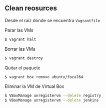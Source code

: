 ## Clean reosurces

Desde el raíz donde se encuentra `Vagrantfile`

Parar las VMs

```bash
$ vagrant halt
```

Borrar las VMs

```bash
$ vagrant destroy
```

Quitar el paquete

```bash
$ vagrant box remove ubuntu/focal64
```

Eliminar la VM de Virtual Box

```bash
$ VBoxManage unregistervm --delete registry
$ VBoxManage unregistervm --delete jenkins
```